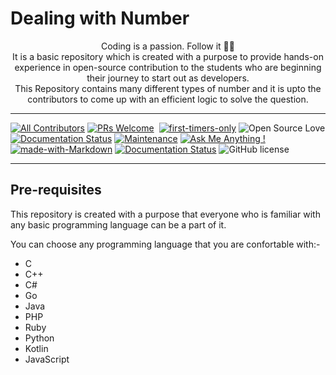 # Dealing with Number

<p align="center">
  Coding is a passion. Follow it 💯💯
  <br />
    It is a basic repository which is created with a purpose to provide hands-on experience in open-source contribution to the students who are beginning their journey to start out as developers. <br> 
    This Repository contains many different types of number and it is upto the contributors to come up with an efficient logic to solve the question. 
</p>

---

[![All Contributors](https://img.shields.io/badge/all_contributors-4-orange.svg?style=flat-square)](#contributors-)
[![PRs Welcome](https://img.shields.io/badge/PRs-welcome-brightgreen.svg?style=flat-square)](https://github.com/Developer-Circle/Gravity-of-Numbers)&nbsp;
[![first-timers-only](https://img.shields.io/badge/first--timers--only-friendly-blue.svg?style=flat-square)](https://github.com/Developer-Circle/Gravity-of-Numbers/)&nbsp;![Open Source Love](https://badges.frapsoft.com/os/v1/open-source.svg?v=102)
[![Documentation Status](https://readthedocs.org/projects/ansicolortags/badge/?version=latest)](https://github.com/Developer-Circle/Gravity-of-Numbers/README.md)&nbsp;[![Maintenance](https://img.shields.io/badge/Maintained%3F-yes-green.svg)](https://GitHub.com/Developer-Circle/Gravity-of-Numbers/commit-activity) [![Ask Me Anything !](https://img.shields.io/badge/Ask%20me-anything-1abc9c.svg)](http://madhavbahl.tech/contact/) [![made-with-Markdown](https://img.shields.io/badge/Made%20with-Markdown-1f425f.svg)](http://commonmark.org) [![Documentation Status](https://readthedocs.org/projects/ansicolortags/badge/?version=latest)](http://ansicolortags.readthedocs.io/?badge=latest) ![GitHub license](https://img.shields.io/github/license/Developer-Circle/Gravity-of-Numbers.svg)

---

## Pre-requisites

This repository is created with a purpose that everyone who is familiar with any basic programming language can be a part of it.

You can choose any programming language that you are confortable with:-

- C
- C++
- C#
- Go
- Java
- PHP
- Ruby
- Python
- Kotlin
- JavaScript


